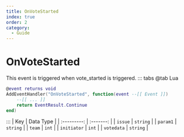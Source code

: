 ```yaml
---
title: OnVoteStarted
index: true
order: 2
category:
  - Guide
---
```


# OnVoteStarted
This event is triggered when vote_started is triggered.
::: tabs
@tab Lua
```lua
@event returns void
AddEventHandler("OnVoteStarted", function(event --[[ Event ]])
    --[[ ... ]]
    return EventResult.Continue
end)
```

:::
|     Key     | Data Type |
| :---------: | :-------: |
|   `issue`   |  `string` |
|   `param1`  |  `string` |
|    `team`   |   `int`   |
| `initiator` |   `int`   |
|  `votedata` |  `string` |